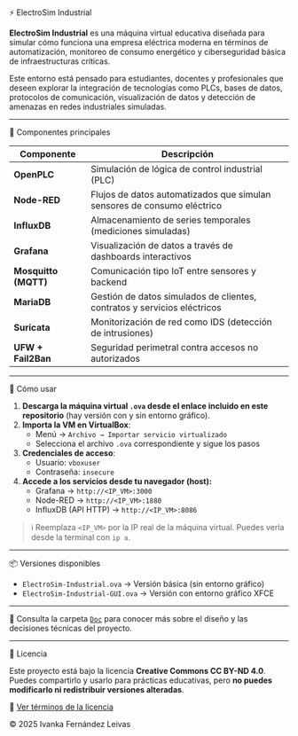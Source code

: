 ⚡ ElectroSim Industrial

**ElectroSim Industrial** es una máquina virtual educativa diseñada para simular cómo funciona una empresa eléctrica moderna en términos de automatización, monitoreo de consumo energético y ciberseguridad básica de infraestructuras críticas.

Este entorno está pensado para estudiantes, docentes y profesionales que deseen explorar la integración de tecnologías como PLCs, bases de datos, protocolos de comunicación, visualización de datos y detección de amenazas en redes industriales simuladas.

---

🧩 Componentes principales

| Componente         | Descripción                                                                 |
|--------------------|------------------------------------------------------------------------------|
| **OpenPLC**         | Simulación de lógica de control industrial (PLC)                            |
| **Node-RED**        | Flujos de datos automatizados que simulan sensores de consumo eléctrico     |
| **InfluxDB**        | Almacenamiento de series temporales (mediciones simuladas)                  |
| **Grafana**         | Visualización de datos a través de dashboards interactivos                  |
| **Mosquitto (MQTT)**| Comunicación tipo IoT entre sensores y backend                              |
| **MariaDB**         | Gestión de datos simulados de clientes, contratos y servicios eléctricos    |
| **Suricata**        | Monitorización de red como IDS (detección de intrusiones)                   |
| **UFW + Fail2Ban**  | Seguridad perimetral contra accesos no autorizados                          |

---

 🚀 Cómo usar

1. **Descarga la máquina virtual `.ova` desde el enlace incluido en este repositorio** (hay versión con y sin entorno gráfico).
2. **Importa la VM en VirtualBox**:
   - Menú → `Archivo → Importar servicio virtualizado`
   - Selecciona el archivo `.ova` correspondiente y sigue los pasos
3. **Credenciales de acceso**:
   - Usuario: `vboxuser`
   - Contraseña: `insecure`
4. **Accede a los servicios desde tu navegador (host):**
   - Grafana → `http://<IP_VM>:3000`
   - Node-RED → `http://<IP_VM>:1880`
   - InfluxDB (API HTTP) → `http://<IP_VM>:8086`

> ℹ️ Reemplaza `<IP_VM>` por la IP real de la máquina virtual. Puedes verla desde la terminal con `ip a`.

---

📦 Versiones disponibles

- `ElectroSim-Industrial.ova` → Versión básica (sin entorno gráfico)
- `ElectroSim-Industrial-GUI.ova` → Versión con entorno gráfico XFCE

---

📖 Consulta la carpeta [`Doc`](./Doc) para conocer más sobre el diseño y las decisiones técnicas del proyecto.

---

📜 Licencia

Este proyecto está bajo la licencia **Creative Commons CC BY-ND 4.0**.  
Puedes compartirlo y usarlo para prácticas educativas, pero **no puedes modificarlo ni redistribuir versiones alteradas**.

🔗 [Ver términos de la licencia](https://creativecommons.org/licenses/by-nd/4.0/)

© 2025 Ivanka Fernández Leivas

